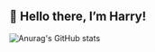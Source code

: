 ## 👋 Hello there, I’m Harry!

![Anurag's GitHub stats](https://github-readme-stats.vercel.app/api?username=harry2166&show_icons=true&theme=radical)

<!---
Harry2166/Harry2166 is a ✨ special ✨ repository because its `README.md` (this file) appears on your GitHub profile.
You can click the Preview link to take a look at your changes.
--->
